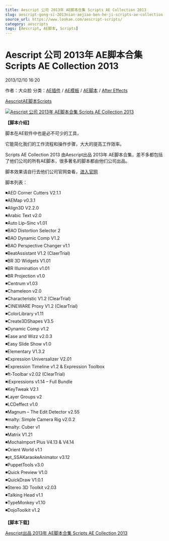 ```yaml
---
title: Aescript 公司 2013年 AE脚本合集 Scripts AE Collection 2013
slug: aescript-gong-si-2013nian-aejiao-ben-he-ji-scripts-ae-collection-2013
source_url: https://www.lookae.com/aescript-scripts/
category: aescripts
tags: [Aescript, AE脚本, Scripts]
---
```

# Aescript 公司 2013年 AE脚本合集 Scripts AE Collection 2013

2013/12/10 16:20

作者：大众脸
分类：[AE插件](https://www.lookae.com/after-effects/aechajian/) / [AE模板](https://www.lookae.com/after-effects/other-after-effects/) / [AE脚本](https://www.lookae.com/after-effects/aescripts/) / [After Effects](https://www.lookae.com/after-effects/)

[Aescript](https://www.lookae.com/tag/aescript/)[AE脚本](https://www.lookae.com/tag/ae%e8%84%9a%e6%9c%ac/)[Scripts](https://www.lookae.com/tag/scripts/)

[![Aescript 公司 2013年 AE脚本合集 Scripts AE Collection 2013](https://www.lookae.com/wp-content/uploads/2013/12/Aescript-Scripts-.jpg "Aescript 公司 2013年 AE脚本合集 Scripts AE Collection 2013-LookAE.com")](https://www.lookae.com/wp-content/uploads/2013/12/Aescript-Scripts-.jpg)

**【脚本介绍】**

脚本在AE软件中也是必不可少的工具，

它能简化我们的工作流程和操作步骤，大大的提高工作效率。

Scripts AE Collection 2013 由Aescript出品 2013年 AE脚本合集，差不多都包括了他们公司的所有AE脚本，很多著名的脚本都由他们公司出品。

脚本效果请自行去他们公司官网查看，[进入官网](http://aescripts.com/after-effects/)

脚本列表：

◾AED Corner Cutters V2.1.1  
◾AEMap v0.3.1  
◾Align3D V2.2.0  
◾Arabic Text v2.0  
◾Auto Lip-Sinc v1.01  
◾BAO Distortion Selector 2  
◾BAO Dynamic Comp V1.2  
◾BAO Perspective Changer v1.1  
◾BeatAssistant V1.2 (ClaerTrial)  
◾BR 3D Widgets V1.01  
◾BR Illumination v1.01  
◾BR Projection v1.0  
◾Centrum v1.03  
◾Chameleon v2.0  
◾Characteristic V1.2 (ClearTrial)  
◾CINEWARE Proxy V1.2 (ClearTrial)  
◾ColorLibrary v1.11  
◾Create3DShapes V3.5  
◾Dynamic Comp v1.2  
◾Ease and Wizz v2.0.3  
◾Easy Slide Show v1.0  
◾Elementary V1.3.2  
◾Expression Universalizer V2.01  
◾Expression Timeline v1.2 & Expression Toolbox  
◾ft-Toolbar v2.02 (ClearTrial)  
◾iExpressions v1.14 – Full Bundle  
◾KeyTweak V2.1  
◾Layer Groups v2  
◾LCDeffect v1.0  
◾Magnum – The Edit Detector v2.55  
◾malty: Simple Camera Rig v2.0.2  
◾malty: Cuber v1  
◾Matrix V1.21  
◾MochaImport Plus V4.13 & V4.14  
◾Orient World v1.1  
◾pt\_SSAKaraokeAnimator v3.12  
◾PuppetTools v3.0  
◾Quick Preview V1.0  
◾QuickDraw V1.0.1  
◾Stereo 3D Toolkit v2.03  
◾Talking Head v1.1  
◾TypeMonkey v1.10  
◾DojoToolkit v1.2

**【脚本下载】**

[Aescript出品 2013年 AE脚本合集 Scripts AE Collection 2013](https://www.400gb.com/file/42703755)

